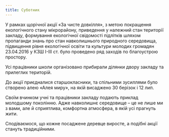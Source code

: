 ```yaml
---
title: Суботник
---
```


У рамках щорічної акції «За чисте довкілля», з метою покращення екологічного стану мікрорайону, приведення у належний стан території закладу, формування екологічної свідомості підлітків шляхом пропаганди знань про стан навколишнього природного середовища, підвищення рівня екологічної освіти та культури молодих громадян 23.04.2016 у КЗШ І-ІІІ ст. було проведено ряд заходів по благоустрою простору.

Усі працівники школи організовано прибирали ділянки двору закладу та прилеглих територій.

До акції приєдналися старшокласники, та спільними зусиллями було створено алею «Алея миру», на якій висаджено 30 берізок і 12 лип.

Своїм вчинком учні та працівники закладу подають приклад молодшому поколінню. Адже навколишнє середовище – це не лише ми з вами, але й сприятлива, комфортна атмосфера, в якій усі прагнуть жити.

Сподіваємося, що кожне посаджене деревце виросте, а подібні акції стануть традиційними.

<slideshow id="72157667429298172"></slideshow>
